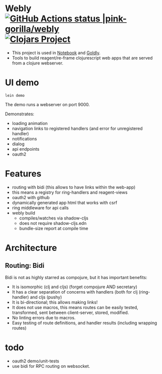 # Webly [![GitHub Actions status |pink-gorilla/webly](https://github.com/pink-gorilla/webly/workflows/CI/badge.svg)](https://github.com/pink-gorilla/webly/actions?workflow=CI)[![Clojars Project](https://img.shields.io/clojars/v/org.pinkgorilla/webly.svg)](https://clojars.org/org.pinkgorilla/webly)

- This project is used in [Notebook](https://github.com/pink-gorilla/gorilla-notebook) and [Goldly](https://github.com/pink-gorilla/goldly).
- Tools to build reagent/re-frame clojurescript web apps that are served from a clojure webserver.

# UI demo

```
lein demo
```

The demo runs a webserver on port 9000.

Demonstrates:
- loading animation
- navigation links to registered handlers (and error for unregistered handler)
- notifications
- dialog
- api endpoints
- oauth2


# Features
- routing with bidi (this allows to have links within the web-app)
- this means a registry for ring-handlers and reagent-views
- oauth2 with github
- dynamically generated app html that works with csrf
- ring middleware for api calls
- webly build 
  - compiles/watches via shadow-cljs 
  - does not require shadow-cljs.edn
  - bundle-size report at compile time

# Architecture

## Routing: Bidi

Bidi is not as highly starred as compojure, but it has important benefits:
- It is isomorphic (clj and cljs) (forget compojure AND secretary) 
- It has a clear separation of concerns with handlers (both for 
  clj (ring-handler) and cljs (pushy)
- It is bi-directional; this allows making links! 
- It does not use macros, this means routes can be easily tested, transformed, sent between client-server, stored, modified. 
- No linting errors due to macros.
- Easy testing of route definitions, and handler results (including wrapping routes)



# todo
- oauth2 demo/unit-tests
- use bidi for RPC routing on websocket.